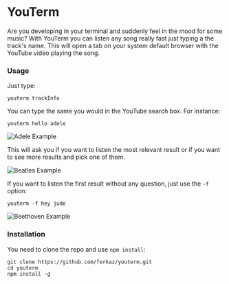 # YouTerm

Are you developing in your terminal and suddenly feel in the mood for some music? With YouTerm you can listen any song really fast just typing a the track's name. This will open a tab on your system default browser with the YouTube video playing the song.

### Usage

Just type:

```
youterm trackInfo
```

You can type the same you would in the YouTube search box. For instance:

```
youterm hello adele
```
![Adele Example](https://github.com/ferkaz/youterm/blob/master/img/example1.png?raw=true)

This will ask you if you want to listen the most relevant result or if you want to see more results and pick one of them.

![Beatles Example](https://github.com/ferkaz/youterm/blob/master/img/example2.png?raw=true)

If you want to listen the first result without any question, just use the `-f` option:

```
youterm -f hey jude
```

![Beethoven Example](https://github.com/ferkaz/youterm/blob/master/img/example3.png?raw=true)


### Installation

You need to clone the repo and use `npm install`:

```
git clone https://github.com/ferkaz/youterm.git
cd youterm
npm install -g
```
